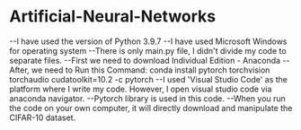 # Artificial-Neural-Networks
--I have used the version of Python 3.9.7 
--I have used Microsoft Windows for operating system
--There is only main.py file, I didn't divide my code to separate files.
--First we need to download Individual Edition - Anaconda
--After, we need to Run this Command: conda install pytorch torchvision torchaudio cudatoolkit=10.2 -c pytorch
--I used 'Visual Studio Code' as the platform where I write my code. However,
I open visual studio code via anaconda navigator.
--Pytorch library is used in this code.
--When you run the code on your own computer,
it will directly download and manipulate the CIFAR-10 dataset.
